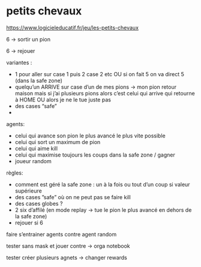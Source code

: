 # petits chevaux

https://www.logicieleducatif.fr/jeu/les-petits-chevaux

6 → sortir un pion

6 → rejouer

variantes : 

- 1 pour aller sur case 1 puis 2 case 2 etc OU si on fait 5 on va direct 5 (dans la safe zone)
- quelqu’un ARRIVE sur case d’un de mes pions → mon pion retour maison mais si j’ai plusieurs pions alors c’est celui qui arrive qui retourne à HOME OU alors je ne le tue juste pas
- des cases “safe”
- 

agents:

- celui qui avance son pion le plus avancé le plus vite possible
- celui qui sort un maximum de pion
- celui qui aime kill
- celui qui maximise toujours les coups dans la safe zone / gagner
- joueur random

règles:

- comment est géré la safe zone : un à la fois ou tout d’un coup si valeur supérieure
- des cases ”safe” où on ne peut pas se faire kill
- des cases globes ?
- 2 six d’affilé (en mode replay → tue le pion le plus avancé en dehors de la safe zone)
- rejouer si 6

faire s’entrainer agents contre agent random

tester sans mask et jouer contre → orga notebook

tester créer plusieurs agnets → changer rewards